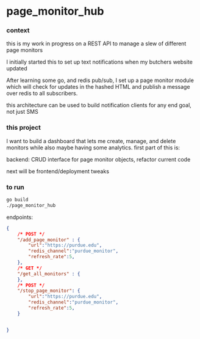 # page_monitor_hub

### context
this is my work in progress on a REST API to manage a slew of different page monitors

I initially started this to set up text notifications when my butchers website updated

After learning some go, and redis pub/sub, I set up a page monitor module which will check for updates in the hashed HTML and publish a message over redis to all subscribers.

this architecture can be used to build notification clients for any end goal, not just SMS

### this project

I want to build a dashboard that lets me create, manage, and delete monitors while also maybe having some analytics. first part of this is:

backend: CRUD interface for page monitor objects, refactor current code

next will be frontend/deployment tweaks


### to run
```sh
go build
./page_monitor_hub

```

endpoints:
```json
{
    /* POST */
    "/add_page_monitor" : {
        "url":"https://purdue.edu",
        "redis_channel":"purdue_monitor",
        "refresh_rate":5,
    },
    /* GET */
    "/get_all_monitors" : {
    },
    /* POST */ 
    "/stop_page_monitor": {
        "url":"https://purdue.edu",
        "redis_channel":"purdue_monitor",
        "refresh_rate":5,
    }


}
```
